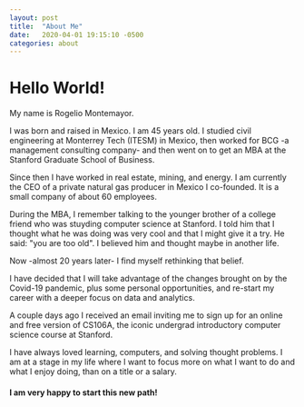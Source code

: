 ```yaml
---
layout: post
title:  "About Me"
date:   2020-04-01 19:15:10 -0500
categories: about
---
```

# Hello World!

My name is Rogelio Montemayor.

I was born and raised in Mexico. I am 45 years old. I studied civil engineering at Monterrey Tech (ITESM) in Mexico, then worked for BCG -a management consulting company- and then went on to get an MBA at the Stanford Graduate School of Business. 

Since then I have worked in real estate, mining, and energy. I am currently the CEO of a private natural gas producer in Mexico I co-founded. It is a small company of about 60 employees.

During the MBA, I remember talking to the younger brother of a college friend who was stuyding computer science at Stanford. I told him that I thought what he was doing was very cool and that I might give it a try. He said: "you are too old". I believed him and thought maybe in another life.

Now -almost 20 years later- I find myself rethinking that belief. 

I have decided that I will take advantage of the changes brought on by the Covid-19 pandemic, plus some personal opportunities, and re-start my career with a deeper focus on data and analytics.

A couple days ago I received an email inviting me to sign up for an online and free version of CS106A, the iconic undergrad introductory computer science course at Stanford. 

I have always loved learning, computers, and solving thought problems. I am at a stage in my life where I want to focus more on what I want to do and what I enjoy doing, than on a title or a salary. 

#### I am very happy to start this new path!
